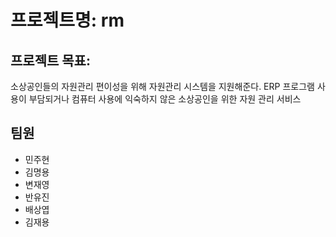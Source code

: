 # 프로젝트명: rm

## 프로젝트 목표: 
소상공인들의 자원관리 편이성을 위해 자원관리 시스템을 지원해준다. 
ERP 프로그램 사용이 부담되거나 컴퓨터 사용에 익숙하지 않은 소상공인을 위한 자원 관리 서비스

## 팀원 
 - 민주현
 - 김명용
 - 변재영
 - 반유진
 - 배상엽
 - 김재용
